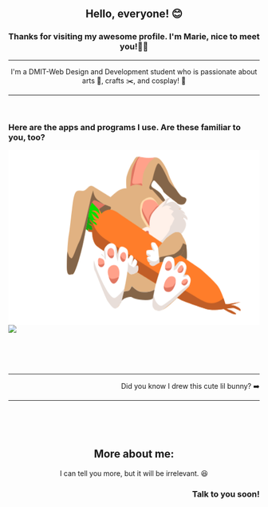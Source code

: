 <h2 align="center">Hello, everyone! 😊</h2>
<h3 align="center">Thanks for visiting my awesome profile. I'm Marie, nice to meet you!👋👋</h3>

<hr>

<p align="center">I'm a DMIT-Web Design and Development student who is passionate about arts 🎨, crafts ✂️, and cosplay! 👗</p>

<hr>
<br>
<h3>Here are the apps and programs I use. Are these familiar to you, too?</h3>

<p><img src="header.svg" align="right" height="350"></p>
<p>
  <a href="https://skillicons.dev">
    <img src="https://skillicons.dev/icons?i=css,figma,html,ai,ps,vscode&theme=light" />
  </a>
</p>

<br>
<br>
<br>

<hr>
<p align="right">Did you know I drew this cute lil bunny? ➡️</p>
<hr>

<br><br><br>

<h2 align="center"> More about me:</h2>
<p align="center">I can tell you more, but it will be irrelevant. 😆</p>


<h3 align="right">Talk to you soon!</h3>
